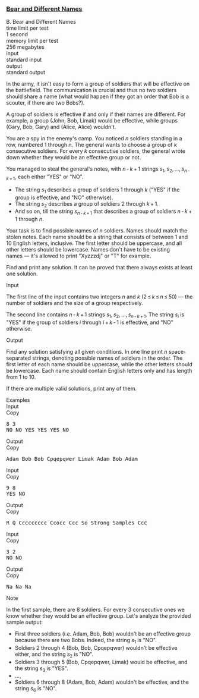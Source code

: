 <h3><a href="https://codeforces.com/contest/771/problem/B" target="_blank" rel="noopener noreferrer">Bear and Different Names</a></h3>
<div class="header"><div class="title">B. Bear and Different Names</div><div class="time-limit"><div class="property-title">time limit per test</div>1 second</div><div class="memory-limit"><div class="property-title">memory limit per test</div>256 megabytes</div><div class="input-file input-standard"><div class="property-title">input</div>standard input</div><div class="output-file output-standard"><div class="property-title">output</div>standard output</div></div><div><p>In the army, it isn't easy to form a group of soldiers that will be effective on the battlefield. The communication is crucial and thus no two soldiers should share a name (what would happen if they got an order that Bob is a scouter, if there are two Bobs?).</p><p>A group of soldiers is effective if and only if their names are different. For example, a group (John, Bob, Limak) would be effective, while groups (Gary, Bob, Gary) and (Alice, Alice) wouldn't.</p><p>You are a spy in the enemy's camp. You noticed <span class="tex-span"><i>n</i></span> soldiers standing in a row, numbered <span class="tex-span">1</span> through <span class="tex-span"><i>n</i></span>. The general wants to choose a group of <span class="tex-span"><i>k</i></span> consecutive soldiers. For every <span class="tex-span"><i>k</i></span> consecutive soldiers, the general wrote down whether they would be an effective group or not.</p><p>You managed to steal the general's notes, with <span class="tex-span"><i>n</i> - <i>k</i> + 1</span> strings <span class="tex-span"><i>s</i><sub class="lower-index">1</sub>, <i>s</i><sub class="lower-index">2</sub>, ..., <i>s</i><sub class="lower-index"><i>n</i> - <i>k</i> + 1</sub></span>, each either "<span class="tex-font-style-tt">YES</span>" or "<span class="tex-font-style-tt">NO</span>". </p><ul> <li> The string <span class="tex-span"><i>s</i><sub class="lower-index">1</sub></span> describes a group of soldiers <span class="tex-span">1</span> through <span class="tex-span"><i>k</i></span> ("<span class="tex-font-style-tt">YES</span>" if the group is effective, and "<span class="tex-font-style-tt">NO</span>" otherwise). </li><li> The string <span class="tex-span"><i>s</i><sub class="lower-index">2</sub></span> describes a group of soldiers <span class="tex-span">2</span> through <span class="tex-span"><i>k</i> + 1</span>. </li><li> And so on, till the string <span class="tex-span"><i>s</i><sub class="lower-index"><i>n</i> - <i>k</i> + 1</sub></span> that describes a group of soldiers <span class="tex-span"><i>n</i> - <i>k</i> + 1</span> through <span class="tex-span"><i>n</i></span>. </li></ul><p>Your task is to find possible names of <span class="tex-span"><i>n</i></span> soldiers. Names should match the stolen notes. Each name should be a string that consists of between <span class="tex-span">1</span> and <span class="tex-span">10</span> English letters, inclusive. The first letter should be uppercase, and all other letters should be lowercase. Names don't have to be existing names&nbsp;— it's allowed to print "<span class="tex-font-style-tt">Xyzzzdj</span>" or "<span class="tex-font-style-tt">T</span>" for example.</p><p>Find and print any solution. It can be proved that there always exists at least one solution.</p></div><div class="input-specification"><div class="section-title">Input</div><p>The first line of the input contains two integers <span class="tex-span"><i>n</i></span> and <span class="tex-span"><i>k</i></span> (<span class="tex-span">2 ≤ <i>k</i> ≤ <i>n</i> ≤ 50</span>)&nbsp;— the number of soldiers and the size of a group respectively.</p><p>The second line contains <span class="tex-span"><i>n</i> - <i>k</i> + 1</span> strings <span class="tex-span"><i>s</i><sub class="lower-index">1</sub>, <i>s</i><sub class="lower-index">2</sub>, ..., <i>s</i><sub class="lower-index"><i>n</i> - <i>k</i> + 1</sub></span>. The string <span class="tex-span"><i>s</i><sub class="lower-index"><i>i</i></sub></span> is "<span class="tex-font-style-tt">YES</span>" if the group of soldiers <span class="tex-span"><i>i</i></span> through <span class="tex-span"><i>i</i> + <i>k</i> - 1</span> is effective, and "<span class="tex-font-style-tt">NO</span>" otherwise.</p></div><div class="output-specification"><div class="section-title">Output</div><p>Find any solution satisfying all given conditions. In one line print <span class="tex-span"><i>n</i></span> space-separated strings, denoting possible names of soldiers in the order. The first letter of each name should be uppercase, while the other letters should be lowercase. Each name should contain English letters only and has length from <span class="tex-span">1</span> to <span class="tex-span">10</span>.</p><p>If there are multiple valid solutions, print any of them.</p></div><div class="sample-tests"><div class="section-title">Examples</div><div class="sample-test"><div class="input"><div class="title">Input<div title="Copy" data-clipboard-target="#id00494070278422428" id="id0033440164322226373" class="input-output-copier">Copy</div></div><pre id="id00494070278422428">8 3<br>NO NO YES YES YES NO<br></pre></div><div class="output"><div class="title">Output<div title="Copy" data-clipboard-target="#id004367555697373873" id="id0019425428469336625" class="input-output-copier">Copy</div></div><pre id="id004367555697373873">Adam Bob Bob Cpqepqwer Limak Adam Bob Adam</pre></div><div class="input"><div class="title">Input<div title="Copy" data-clipboard-target="#id003110511385979431" id="id0023851540828182516" class="input-output-copier">Copy</div></div><pre id="id003110511385979431">9 8<br>YES NO<br></pre></div><div class="output"><div class="title">Output<div title="Copy" data-clipboard-target="#id006640400715712806" id="id009169194094332597" class="input-output-copier">Copy</div></div><pre id="id006640400715712806">R Q Ccccccccc Ccocc Ccc So Strong Samples Ccc</pre></div><div class="input"><div class="title">Input<div title="Copy" data-clipboard-target="#id001479079009019849" id="id0011601863188379136" class="input-output-copier">Copy</div></div><pre id="id001479079009019849">3 2<br>NO NO<br></pre></div><div class="output"><div class="title">Output<div title="Copy" data-clipboard-target="#id007932079971681015" id="id0015805351677877022" class="input-output-copier">Copy</div></div><pre id="id007932079971681015">Na Na Na</pre></div></div></div><div class="note"><div class="section-title">Note</div><p>In the first sample, there are <span class="tex-span">8</span> soldiers. For every <span class="tex-span">3</span> consecutive ones we know whether they would be an effective group. Let's analyze the provided sample output:</p><ul> <li> First three soldiers (i.e. Adam, Bob, Bob) wouldn't be an effective group because there are two Bobs. Indeed, the string <span class="tex-span"><i>s</i><sub class="lower-index">1</sub></span> is "<span class="tex-font-style-tt">NO</span>". </li><li> Soldiers <span class="tex-span">2</span> through <span class="tex-span">4</span> (Bob, Bob, Cpqepqwer) wouldn't be effective either, and the string <span class="tex-span"><i>s</i><sub class="lower-index">2</sub></span> is "<span class="tex-font-style-tt">NO</span>". </li><li> Soldiers <span class="tex-span">3</span> through <span class="tex-span">5</span> (Bob, Cpqepqwer, Limak) would be effective, and the string <span class="tex-span"><i>s</i><sub class="lower-index">3</sub></span> is "<span class="tex-font-style-tt">YES</span>". </li><li> ..., </li><li> Soldiers <span class="tex-span">6</span> through <span class="tex-span">8</span> (Adam, Bob, Adam) wouldn't be effective, and the string <span class="tex-span"><i>s</i><sub class="lower-index">6</sub></span> is "<span class="tex-font-style-tt">NO</span>". </li></ul></div>